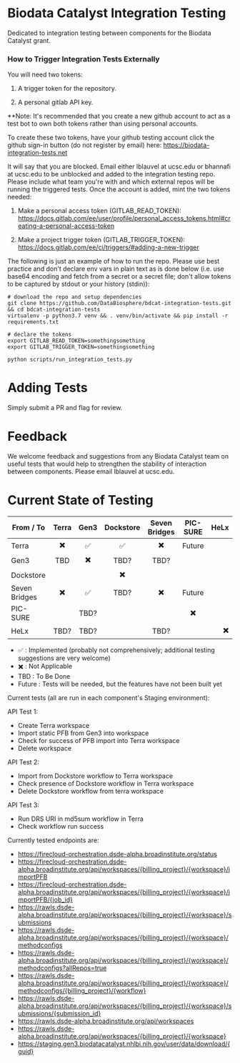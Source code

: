 # Biodata Catalyst Integration Testing

Dedicated to integration testing between components for the Biodata Catalyst grant.

### How to Trigger Integration Tests Externally

You will need two tokens:

1. A trigger token for the repository.

1. A personal gitlab API key.

**Note: It's recommended that you create a new github account to act as a test bot to own both tokens rather than using 
personal accounts.

To create these two tokens, have your github testing account click the github sign-in button (do not register by 
email) here: https://biodata-integration-tests.net 

It will say that you are blocked.  Email either lblauvel at ucsc.edu or bhannafi at ucsc.edu to be unblocked 
and added to the integration testing repo.  Please include what team you're with and which external repos will be 
running the triggered tests.  Once the account is added, mint the two tokens needed:

1. Make a personal access token (GITLAB_READ_TOKEN): https://docs.gitlab.com/ee/user/profile/personal_access_tokens.html#creating-a-personal-access-token

1. Make a project trigger token (GITLAB_TRIGGER_TOKEN): https://docs.gitlab.com/ee/ci/triggers/#adding-a-new-trigger

The following is just an example of how to run the repo.  Please use best practice and don't declare env vars in plain 
text as is done below (i.e. use base64 encoding and fetch from a secret or a secret file; don't allow tokens to be 
captured by stdout or your history (stdin)):

```
# download the repo and setup dependencies
git clone https://github.com/DataBiosphere/bdcat-integration-tests.git && cd bdcat-integration-tests
virtualenv -p python3.7 venv && . venv/bin/activate && pip install -r requirements.txt

# declare the tokens
export GITLAB_READ_TOKEN=somethingsomething
export GITLAB_TRIGGER_TOKEN=somethingsomething

python scripts/run_integration_tests.py
```

# Adding Tests
Simply submit a PR and flag for review.

# Feedback
We welcome feedback and suggestions from any Biodata Catalyst team on useful tests that would help to 
strengthen the stability of interaction between components.  Please email lblauvel at ucsc.edu.

# Current State of Testing

| From / To     | Terra                    | Gen3                     | Dockstore                | Seven Bridges            | PIC-SURE                 | HeLx |
| ------------- |:------------------------:|:------------------------:|:------------------------:|:------------------------:|:------------------------:| ----:|
| Terra         | :heavy_multiplication_x: | :white_check_mark:       | :white_check_mark:       | :heavy_multiplication_x: | Future                   |      |
| Gen3          | TBD                      | :heavy_multiplication_x: | TBD?                     | TBD?                     |                          |      |
| Dockstore     |                          |                          | :heavy_multiplication_x: |                          |                          |      |
| Seven Bridges | :heavy_multiplication_x: | :white_check_mark:       | TBD?                     | :heavy_multiplication_x: | Future                   |      |
| PIC-SURE      |                          | TBD?                     |                          |                          | :heavy_multiplication_x: |      |
| HeLx          | TBD?                     | TBD?                     |                          | TBD?                     |                          | :heavy_multiplication_x: |

 - :white_check_mark: : Implemented (probably not comprehensively; additional testing suggestions are very welcome)
 - :heavy_multiplication_x: : Not Applicable
 - TBD : To Be Done
 - Future : Tests will be needed, but the features have not been built yet


Current tests (all are run in each component's Staging environment):

API Test 1:
 - Create Terra workspace
 - Import static PFB from Gen3 into workspace
 - Check for success of PFB import into Terra workspace
 - Delete workspace

API Test 2:
 - Import from Dockstore workflow to Terra workspace
 - Check presence of Dockstore workflow in Terra workspace
 - Delete Dockstore workflow from terra workspace

API Test 3:
 - Run DRS URI in md5sum workflow in Terra
 - Check workflow run success
 
 Currently tested endpoints are:

 - https://firecloud-orchestration.dsde-alpha.broadinstitute.org/status
 - https://firecloud-orchestration.dsde-alpha.broadinstitute.org/api/workspaces/{billing_project}/{workspace}/importPFB
 - https://firecloud-orchestration.dsde-alpha.broadinstitute.org/api/workspaces/{billing_project}/{workspace}/importPFB/{job_id}
 - https://rawls.dsde-alpha.broadinstitute.org/api/workspaces/{billing_project}/{workspace}/submissions
 - https://rawls.dsde-alpha.broadinstitute.org/api/workspaces/{billing_project}/{workspace}/methodconfigs
 - https://rawls.dsde-alpha.broadinstitute.org/api/workspaces/{billing_project}/{workspace}/methodconfigs?allRepos=true
 - https://rawls.dsde-alpha.broadinstitute.org/api/workspaces/{billing_project}/{workspace}/methodconfigs/{billing_project}/{workflow}
 - https://rawls.dsde-alpha.broadinstitute.org/api/workspaces/{billing_project}/{workspace}/submissions/{submission_id}
 - https://rawls.dsde-alpha.broadinstitute.org/api/workspaces
 - https://rawls.dsde-alpha.broadinstitute.org/api/workspaces/{billing_project}/{workspace}
 - https://staging.gen3.biodatacatalyst.nhlbi.nih.gov/user/data/download/{guid}
